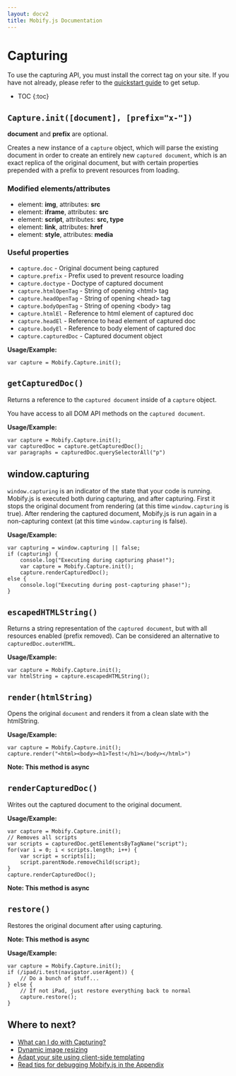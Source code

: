 ```yaml
---
layout: docv2
title: Mobify.js Documentation
---
```


# Capturing

To use the capturing API, you must install the correct tag on your site.
If you have not already, please refer to the 
[quickstart guide](/mobifyjs/v2/docs/) to get setup.

* TOC
{:toc}

## `Capture.init([document], [prefix="x-"])`

__document__ and __prefix__ are optional.

Creates a new instance of a `capture` object, which will parse the
existing document in order to create an entirely new `captured document`,
which is an exact replica of the original document, but with certain
properties prepended with a prefix to prevent resources from loading.

### Modified elements/attributes

- element: **img**, attributes: **src**
- element: **iframe**, attributes: **src**
- element: **script**, attributes: **src, type**
- element: **link**, attributes: **href**
- element: **style**, attributes: **media**

### Useful properties

- `capture.doc` - Original document being captured
- `capture.prefix` - Prefix used to prevent resource loading
- `capture.doctype` - Doctype of captured document
- `capture.htmlOpenTag` - String of opening &lt;html&gt; tag
- `capture.headOpenTag` - String of opening &lt;head&gt; tag
- `capture.bodyOpenTag` - String of opening &lt;body&gt; tag
- `capture.htmlEl` - Reference to html element of captured doc
- `capture.headEl` - Reference to head element of captured doc
- `capture.bodyEl` - Reference to body element of captured doc
- `capture.capturedDoc` - Captured document object

**Usage/Example:**

    var capture = Mobify.Capture.init();

## `getCapturedDoc()`

Returns a reference to the `captured document` inside of a `capture`
object.

You have access to all DOM API methods on the `captured document`.

**Usage/Example:**

    var capture = Mobify.Capture.init();
    var capturedDoc = capture.getCapturedDoc();
    var paragraphs = capturedDoc.querySelectorAll("p")

## window.capturing

`window.capturing` is an indicator of the state that your code is running. Mobify.js is executed both during capturing, and after capturing.
First it stops the original document from rendering (at this time
`window.capturing` is true). After rendering the captured document,
Mobify.js is run again in a non-capturing context (at this time
`window.capturing` is false).

**Usage/Example:**

    var capturing = window.capturing || false;
    if (capturing) {
        console.log("Executing during capturing phase!");
        var capture = Mobify.Capture.init();
        capture.renderCapturedDoc();
    else {
        console.log("Executing during post-capturing phase!");
    }


## `escapedHTMLString()`

Returns a string representation of the `captured document`, but with
all resources enabled (prefix removed). Can be considered an
alternative to `capturedDoc.outerHTML`.

**Usage/Example:**

    var capture = Mobify.Capture.init();
    var htmlString = capture.escapedHTMLString();

## `render(htmlString)`

Opens the original `document` and renders it from a clean slate 
with the htmlString.

**Usage/Example:**

    var capture = Mobify.Capture.init();
    capture.render("<html><body><h1>Test!</h1></body></html>")

__Note: This method is async__

## `renderCapturedDoc()`

Writes out the captured document to the original document.

**Usage/Example:**

    var capture = Mobify.Capture.init();
    // Removes all scripts
    var scripts = capturedDoc.getElementsByTagName("script");
    for(var i = 0; i < scripts.length; i++) {
        var script = scripts[i];
        script.parentNode.removeChild(script);
    }
    capture.renderCapturedDoc();

__Note: This method is async__

## `restore()`

Restores the original document after using capturing.

__Note: This method is async__

**Usage/Example:**

    var capture = Mobify.Capture.init();
    if (/ipad/i.test(navigator.userAgent)) {
        // Do a bunch of stuff...
    } else {
        // If not iPad, just restore everything back to normal
        capture.restore();
    }


## Where to next?

* [What can I do with Capturing?](./capturing/)
* [Dynamic image resizing](./image-resizing/)
* [Adapt your site using client-side templating](./templating/)
* [Read tips for debugging Mobify.js in the Appendix](./appendix/)
